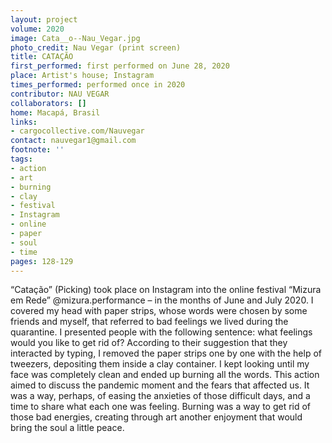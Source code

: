 ```yaml
---
layout: project
volume: 2020
image: Cata__o--Nau_Vegar.jpg
photo_credit: Nau Vegar (print screen)
title: CATAÇÃO
first_performed: first performed on June 28, 2020
place: Artist's house; Instagram
times_performed: performed once in 2020
contributor: NAU VEGAR
collaborators: []
home: Macapá, Brasil
links:
- cargocollective.com/Nauvegar
contact: nauvegar1@gmail.com
footnote: ''
tags:
- action
- art
- burning
- clay
- festival
- Instagram
- online
- paper
- soul
- time
pages: 128-129
---
```



“Catação” (Picking) took place on Instagram into the online festival “Mizura em Rede” @mizura.performance – in the months of June and July 2020. I covered my head with paper strips, whose words were chosen by some friends and myself, that referred to bad feelings we lived during the quarantine. 
I presented people with the following sentence: what feelings would you like to get rid of? According to their suggestion that they interacted by typing, I removed the paper strips one by one with the help of tweezers, depositing them inside a clay container. I kept looking until my face was completely clean and ended up burning all the words. This action aimed to discuss the pandemic moment and the fears that affected us. It was a way, perhaps, of easing the anxieties of those difficult days, and a time to share what each one was feeling. Burning was a way to get rid of those bad energies, creating through art another enjoyment that would bring the soul a little peace.
